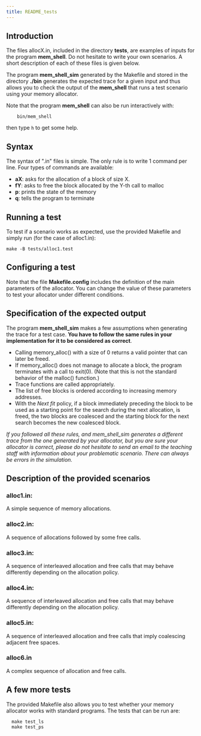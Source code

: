 ```yaml
---
title: README_tests
---
```


## Introduction

The files allocX.in, included in the directory **tests**, are examples
of inputs for the program **mem_shell**. Do not hesitate to write your
own scenarios. A short description of each of these files is given
below.

The program **mem\_shell\_sim** generated by the Makefile and stored
in the directory **./bin** generates the expected trace for a given
input and thus allows you to check the output of the **mem_shell**
that runs a test scenario using your memory allocator.

Note that the program **mem_shell** can also be run interactively
with:
```
    bin/mem_shell
```
then type `h` to get some help.

## Syntax

The syntax of ".in" files is simple. The only rule is to write 1
command per line. Four types of commands are available:
 
 * **aX**: asks for the allocation of a block of size X.
 * **fY**: asks to free the block allocated by the Y-th call to malloc
 * **p**: prints the state of the memory
 * **q**: tells the program to terminate

## Running a test

To test if a scenario works as expected, use the provided Makefile and
simply run (for the case of alloc1.in):
```
make -B tests/alloc1.test
```

## Configuring a test

Note that the file **Makefile.config** includes the definition of the
main parameters of the allocator. You can change the value of these
parameters to test your allocator under different conditions.

## Specification of the expected output

The program **mem\_shell\_sim** makes a few assumptions when generating
the trace for a test case. **You have to follow the same rules in your
implementation for it to be considered as correct**.
    
  * Calling memory_alloc() with a size of 0 returns a valid pointer that can later be freed.
  * If memory_alloc() does not manage to allocate a block, the program terminates
    with a call to exit(0). (Note that this is not the standard behavior of the 
    malloc() function.)
  * Trace functions are called appropriately.
  * The list of free blocks is ordered according to increasing memory
    addresses.
  * With the *Next fit* policy, if a block immediately preceding the
    block to be used as a starting point for the search during the next allocation, is freed,
    the two blocks are coalesced and the starting block for the next
    search becomes the new coalesced block.

_If you followed all these rules, and mem\_shell\_sim generates a
different trace from the one generated by your allocator, but you are
sure your allocator is correct, please do not hesitate to send an email
to the teaching staff with information about your problematic
scenario. There can always be errors in the simulation._


## Description of the provided scenarios

### alloc1.in: 

A simple sequence of memory allocations.

### alloc2.in:

A sequence of allocations followed by some free calls.

### alloc3.in:

A sequence of interleaved allocation and free calls that may behave
differently depending on the allocation policy.

### alloc4.in:

A sequence of interleaved allocation and free calls that may behave
differently depending on the allocation policy.

### alloc5.in:

A sequence of interleaved allocation and free calls that imply
coalescing adjacent free spaces.

### alloc6.in

A complex sequence of allocation and free calls.

## A few more tests

The provided Makefile also allows you to test whether your memory
allocator works with standard programs. The tests that can be run are:

```
  make test_ls
  make test_ps
```
